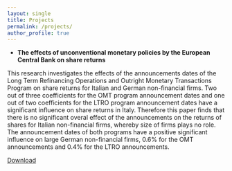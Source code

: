 ```yaml
---
layout: single
title: Projects
permalink: /projects/
author_profile: true
---
```


+ **The effects of unconventional monetary policies by the European Central Bank on share returns**

This research investigates the effects of the announcements dates of the Long Term Refinancing Operations and Outright Monetary Transactions Program on share returns for Italian and German non-financial firms. Two out of three coefficients for the OMT program announcement dates and one out of two coefficients for the LTRO program announcement dates have a significant influence on share returns in Italy. Therefore this paper finds that there is no significant overal effect of the announcements on the returns of shares for Italian non-financial firms, whereby size of firms plays no role. The announcement dates of both programs have a positive significant influence on large German non-financial firms, 0.6% for the OMT announcements and 0.4% for the LTRO announcements.

[Download](https://github.com/Thijsq/Bachelor-Thesis-on-ECB-commitments/raw/master/385572tqThijsQuast.pdf)
